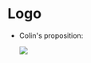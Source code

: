 Logo
===================

<ul>
	<li>
		<div>
		<p>Colin's proposition:</p>
		<p><img src="http://www.gowe.com/images/graphics/gowe-logo.png" /></p>
		</div>
	</li>
</ul>

